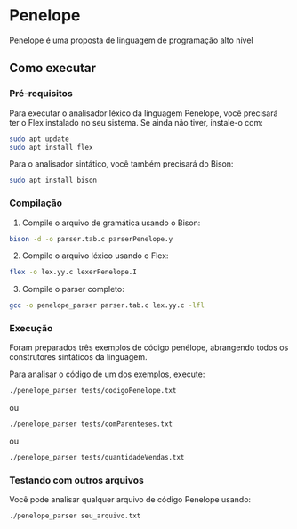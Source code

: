 # Penelope

Penelope é uma proposta de linguagem de programação alto nível

## Como executar

### Pré-requisitos

Para executar o analisador léxico da linguagem Penelope, você precisará ter o Flex instalado no seu sistema. Se ainda não tiver, instale-o com:

```bash
sudo apt update
sudo apt install flex
```

Para o analisador sintático, você também precisará do Bison:

```bash
sudo apt install bison
```

### Compilação

1. Compile o arquivo de gramática usando o Bison:

```bash
bison -d -o parser.tab.c parserPenelope.y
```

2. Compile o arquivo léxico usando o Flex:

```bash
flex -o lex.yy.c lexerPenelope.I
```

3. Compile o parser completo:

```bash
gcc -o penelope_parser parser.tab.c lex.yy.c -lfl
```

### Execução

Foram preparados três exemplos de código penélope, abrangendo todos os construtores sintáticos da linguagem.

Para analisar o código de um dos exemplos, execute:

```bash
./penelope_parser tests/codigoPenelope.txt
```
ou
```bash
./penelope_parser tests/comParenteses.txt
```
ou
```bash
./penelope_parser tests/quantidadeVendas.txt
```

### Testando com outros arquivos

Você pode analisar qualquer arquivo de código Penelope usando:

```bash
./penelope_parser seu_arquivo.txt
```
